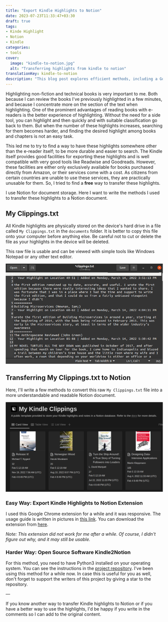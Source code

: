 ```yaml
---
title: "Export Kindle Highlights to Notion"
date: 2023-07-23T11:33:47+03:30
draft: true
tags:
- Kinde Highlight
- Notion
- Kindle
categories:
- tools
cover:
  image: "kindle-to-notion.jpg"
  alt: "Transferring highlights from kindle to notion"
translationKey: kindle-to-notion
description: "This blog post explores efficient methods, including a Google Chrome extension and an open-source Python tool, to convert raw Kindle highlights into readable and searchable Notion documents."
---
```


Highlighting non-fiction and technical books is very important to me. Both because I can review the books I've previously highlighted in a few minutes, and because I concentrate more on the section of the text when highlighting. One of the prominent advantages of reading books with e-readers is the better experience of highlighting. Without the need for a side tool, you can highlight and then quickly and with suitable classification go back to them. But when the number of these highlights increases, searching for them becomes harder, and finding the desired highlight among books and chapters is not an easy task.

This led me to try to find a way to have these highlights somewhere other than the e-reader itself; to be more durable and easier to search. The Kindle itself provides good facilities for exporting these highlights and is well compatible with very good tools like Readwise and Goodreads. However, these facilities are either only exclusively available for books purchased directly from Amazon, or their services come with a cost. As citizens from certain countries are unable to use these services, they are practically unusable for them. So, I tried to find a **free** way to transfer these highlights.

I use Notion for document storage. Here I want to write the methods I used to transfer these highlights to a Notion document.

## My Clippings.txt

All Kindle highlights are physically stored on the device's hard drive in a file called `My Clippings.txt` in the `documents` folder. It is better to copy this file onto your computer before anything else. Be careful not to cut or delete the file as your highlights in the device will be deleted.

This raw file is usable and can be viewed with simple tools like Windows Notepad or any other text editor.

![My Clippings.txt file](raw-my-clippings-txt.png)

## Transferring My Clippings.txt to Notion

Here, I'll write a few methods to convert this raw `My Clippings.txt` file into a more understandable and readable Notion document.

![ My Clippings.txt file in a Notion document ](export-clippings-notion.png)
### Easy Way: Export Kindle Highlights to Notion Extension

I used this Google Chrome extension for a while and it was responsive. The usage guide is written in pictures in [this link](https://www.notion.so/KindleToNotion-How-To-Guide-Easy-bce19dae7fae4cde93440ece213ba5ed). You can download the extension from [here](https://chrome.google.com/webstore/detail/export-kindle-highlights/nmgbhgbkbenpfjkdfladebgcdihbekne).

_Note: This extension did not work for me after a while. Of course, I didn't figure out why, and it may still be usable._

### Harder Way: Open Source Software Kindle2Notion

For this method, you need to have Python3 installed on your operating system. You can see the instructions in the [project repository](https://github.com/paperboi/kindle2notion). I've been using this method for a while now. In case this is useful for you as well, don't forget to support the writers of this project by giving a star to the repository.

—

If you know another way to transfer Kindle highlights to Notion or if you have a better way to use the highlights, I'd be happy if you write in the comments so I can add to the original content.